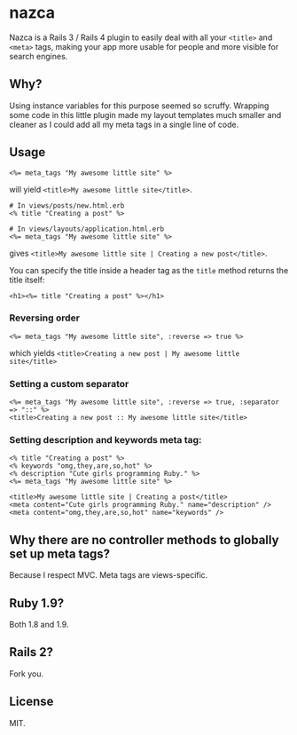 # nazca

Nazca is a Rails 3 / Rails 4 plugin to easily deal with all your `<title>` and `<meta>` tags, making your app more usable for people and more visible for search engines.
  
## Why?

Using instance variables for this purpose seemed so scruffy. Wrapping some code in this little plugin made my layout templates much smaller and cleaner as I could add all my meta tags in a single line of code.

## Usage

    <%= meta_tags "My awesome little site" %>
  
will yield `<title>My awesome little site</title>`.


    # In views/posts/new.html.erb
    <% title "Creating a post" %>
  
    # In views/layouts/application.html.erb
    <%= meta_tags "My awesome little site" %>

gives `<title>My awesome little site | Creating a new post</title>`.

You can specify the title inside a header tag as the `title` method returns the title itself:

    <h1><%= title "Creating a post" %></h1>

### Reversing order

    <%= meta_tags "My awesome little site", :reverse => true %>
    
which yields `<title>Creating a new post | My awesome little site</title>`

### Setting a custom separator

    <%= meta_tags "My awesome little site", :reverse => true, :separator => "::" %>
    <title>Creating a new post :: My awesome little site</title>
    
    
### Setting description and keywords meta tag:

    <% title "Creating a post" %>
    <% keywords "omg,they,are,so,hot" %>
    <% description "Cute girls programming Ruby." %>
    <%= meta_tags "My awesome little site" %>

    <title>My awesome little site | Creating a post</title>
    <meta content="Cute girls programming Ruby." name="description" />
    <meta content="omg,they,are,so,hot" name="keywords" />
  
## Why there are no controller methods to globally set up meta tags?

Because I respect MVC. Meta tags are views-specific.
  
## Ruby 1.9?

Both 1.8 and 1.9.

## Rails 2?

Fork you.

## License

MIT.
